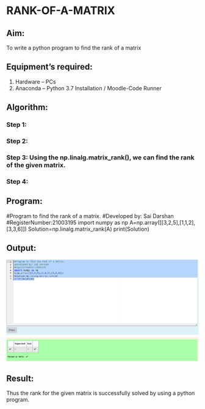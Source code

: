 # RANK-OF-A-MATRIX
## Aim:
To write a python program to find the rank of a matrix
## Equipment’s required:
1. 	Hardware – PCs
2. 	Anaconda – Python 3.7 Installation / Moodle-Code Runner
## Algorithm:
### Step 1: 
### Step 2: 
### Step 3: Using the np.linalg.matrix_rank(), we can find the rank of the given matrix.
### Step 4: 
## Program:
#Program to find the rank of a matrix.
#Developed by: Sai Darshan
#RegisterNumber:21003195
import numpy as np
A=np.array([[3,2,5],[1,1,2],[3,3,6]])
Solution=np.linalg.matrix_rank(A)
print(Solution)
## Output:
![GitHub Logo](rank.png)
## Result:
Thus the rank for the given matrix is successfully solved by  using a python program.

